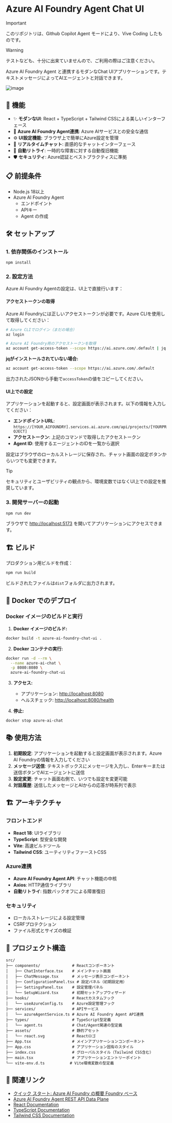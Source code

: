 # Azure AI Foundry Agent Chat UI
> [!IMPORTANT]
> このリポジトリは、Github Copilot Agent モードにより、Vive Coding したものです。

> [!Warning]
> テストなども、十分に出来ていませんので、ご利用の際はご注意ください。

Azure AI Foundry Agent と連携するモダンなChat UIアプリケーションです。テキストメッセージによってAIエージェントと対話できます。

![image](https://github.com/user-attachments/assets/b5f6e7de-a05c-47f6-8d12-3a4745eebea2)

## 🚀 機能

- ✨ **モダンなUI**: React + TypeScript + Tailwind CSSによる美しいインターフェース
- 🤖 **Azure AI Foundry Agent連携**: Azure AIサービスとの安全な通信
- ⚙️ **UI設定機能**: ブラウザ上で簡単にAzure設定を管理
- 💬 **リアルタイムチャット**: 直感的なチャットインターフェース
- 🔄 **自動リトライ**: 一時的な障害に対する自動復旧機能
- 🛡️ **セキュリティ**: Azure認証とベストプラクティスに準拠

## 📋 前提条件

- Node.js 18以上
- Azure AI Foundry Agent
  - エンドポイント
  - APIキー
  - Agent の作成

## 🛠️ セットアップ

### 1. 依存関係のインストール

```bash
npm install
```

### 2. 設定方法

Azure AI Foundry Agentの設定は、UI上で直接行います：

#### アクセストークンの取得

Azure AI Foundryには正しいアクセストークンが必要です。Azure CLIを使用して取得してください：

```bash
# Azure CLIでログイン（まだの場合）
az login

# Azure AI Foundry用のアクセストークンを取得
az account get-access-token --scope https://ai.azure.com/.default | jq -r .accessToken
```

**jqがインストールされていない場合:**

```bash
az account get-access-token --scope https://ai.azure.com/.default
```

出力されたJSONから手動で`accessToken`の値をコピーしてください。

#### UI上での設定

アプリケーションを起動すると、設定画面が表示されます。以下の情報を入力してください：

- **エンドポイントURL**: `https://[YOUR_AIFOUNDRY].services.ai.azure.com/api/projects/[YOURPROJECT]`
- **アクセストークン**: 上記のコマンドで取得したアクセストークン
- **Agent ID**: 使用するエージェントのIDを一覧から選択

設定はブラウザのローカルストレージに保存され、チャット画面の設定ボタンからいつでも変更できます。

> [!TIP]
> セキュリティとユーザビリティの観点から、環境変数ではなくUI上での設定を推奨しています。

### 3. 開発サーバーの起動

```bash
npm run dev
```

ブラウザで <http://localhost:5173> を開いてアプリケーションにアクセスできます。

## 🏗️ ビルド

プロダクション用ビルドを作成：

```bash
npm run build
```

ビルドされたファイルは`dist`フォルダに出力されます。

## 🐳 Docker でのデプロイ

### Docker イメージのビルドと実行

1. **Docker イメージのビルド:**

```bash
docker build -t azure-ai-foundry-chat-ui .
```

2. **Docker コンテナの実行:**

```bash
docker run -d --rm \
  --name azure-ai-chat \
  -p 8080:8080 \
  azure-ai-foundry-chat-ui
```

3. **アクセス:**
   - アプリケーション: <http://localhost:8080>
   - ヘルスチェック: <http://localhost:8080/health>

4. **停止:**

```bash
docker stop azure-ai-chat
```

## 📚 使用方法

1. **初期設定**: アプリケーションを起動すると設定画面が表示されます。Azure AI Foundryの情報を入力してください
2. **メッセージ送信**: テキストボックスにメッセージを入力し、Enterキーまたは送信ボタンでAIエージェントに送信
3. **設定変更**: チャット画面右側で、いつでも設定を変更可能
4. **対話履歴**: 送信したメッセージとAIからの応答が時系列で表示

## 🏗️ アーキテクチャ

### フロントエンド
- **React 18**: UIライブラリ
- **TypeScript**: 型安全な開発
- **Vite**: 高速ビルドツール
- **Tailwind CSS**: ユーティリティファーストCSS

### Azure連携
- **Azure AI Foundry Agent API**: チャット機能の中核
- **Axios**: HTTP通信ライブラリ
- **自動リトライ**: 指数バックオフによる障害復旧

### セキュリティ

- ローカルストレージによる設定管理
- CSRFプロテクション
- ファイル形式とサイズの検証

## 📁 プロジェクト構造

```
src/
├── components/              # Reactコンポーネント
│   ├── ChatInterface.tsx    # メインチャット画面
│   ├── ChatMessage.tsx      # メッセージ表示コンポーネント
│   ├── ConfigurationPanel.tsx # 設定パネル（初期設定用）
│   ├── SettingsPanel.tsx    # 設定管理パネル
│   └── SetupWizard.tsx      # 初期セットアップウィザード
├── hooks/                   # Reactカスタムフック
│   └── useAzureConfig.ts    # Azure設定管理フック
├── services/                # APIサービス
│   └── azureAgentService.ts # Azure AI Foundry Agent API連携
├── types/                   # TypeScript型定義
│   └── agent.ts             # Chat/Agent関連の型定義
├── assets/                  # 静的アセット
│   └── react.svg            # Reactロゴ
├── App.tsx                  # メインアプリケーションコンポーネント
├── App.css                  # アプリケーション固有のスタイル
├── index.css                # グローバルスタイル（Tailwind CSS含む）
├── main.tsx                 # アプリケーションエントリーポイント
└── vite-env.d.ts           # Vite環境変数の型定義
```

## 🔗 関連リンク

- [クイック スタート: Azure AI Foundry の概要 Foundry ベース](https://learn.microsoft.com/ja-jp/azure/ai-foundry/quickstarts/get-started-code?tabs=azure-ai-foundry&pivots=fdp-project)
- [Azure AI Foundry Agent REST API Data Plane](https://learn.microsoft.com/en-us/rest/api/aifoundry/aiagents/operation-groups?view=rest-aifoundry-aiagents-v1)
- [React Documentation](https://react.dev/)
- [TypeScript Documentation](https://www.typescriptlang.org/)
- [Tailwind CSS Documentation](https://tailwindcss.com/)
